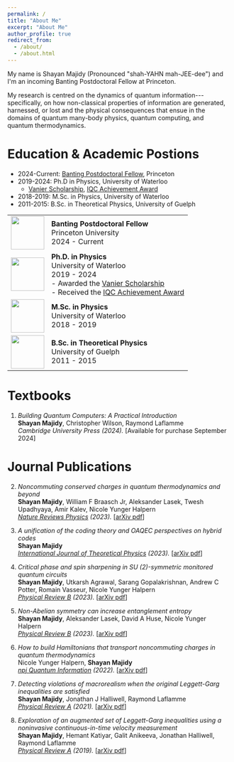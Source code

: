 ```yaml
---
permalink: /
title: "About Me"
excerpt: "About Me"
author_profile: true
redirect_from: 
  - /about/
  - /about.html
---
```


My name is Shayan Majidy (Pronounced "shah-YAHN mah-JEE-dee") and I'm an incoming Banting Postdoctoral Fellow at Princeton. 

My research is centred on the dynamics of quantum information---specifically, on how non-classical properties of information are generated, harnessed, or lost and the physical consequences that ensue in the domains of quantum many-body physics, quantum computing, and quantum thermodynamics. 

Education & Academic Postions
======
* 2024-Current: [Banting Postdoctoral Fellow](https://banting.fellowships-bourses.gc.ca/en/home-accueil.html), Princeton
* 2019-2024: Ph.D in Physics, University of Waterloo
  * [Vanier Scholarship](https://vanier.gc.ca/en/home-accueil.html), [IQC Achievement Award](https://uwaterloo.ca/institute-for-quantum-computing/research/awards/student-award-recipients#IQCAWARDS)
* 2018-2019: M.Sc. in Physics, University of Waterloo
* 2011-2015: B.Sc. in Theoretical Physics, University of Guelph

|  |  |
|:---:|---|
| <img src="https://media.licdn.com/dms/image/C4E0BAQE4zTC5PJAKSA/company-logo_100_100/0/1630648147093/princeton_university_logo?e=1716422400&v=beta&t=EB4jh-hEzvyNcPpVYXRZgNSSWJm8kIkvx8CCTEvnn7M" width="75" /> | **Banting Postdoctoral Fellow**<br>Princeton University<br>2024 - Current |
| <img src="https://media.licdn.com/dms/image/C560BAQFI41Ly6leq7Q/company-logo_100_100/0/1631385538719?e=1716422400&v=beta&t=x9SrFvCxNJwPuk3ExYeZJeqrvIZCJ6KB9psq8kyMYL0" width="75" /> | **Ph.D. in Physics**<br>University of Waterloo<br>2019 - 2024<br>- Awarded the [Vanier Scholarship](https://vanier.gc.ca/en/home-accueil.html)<br>- Received the [IQC Achievement Award](https://uwaterloo.ca/institute-for-quantum-computing/research/awards/student-award-recipients#IQCAWARDS) |
| <img src="https://media.licdn.com/dms/image/C560BAQFI41Ly6leq7Q/company-logo_100_100/0/1631385538719?e=1716422400&v=beta&t=x9SrFvCxNJwPuk3ExYeZJeqrvIZCJ6KB9psq8kyMYL0" width="75" /> | **M.Sc. in Physics**<br>University of Waterloo<br>2018 - 2019 |
| <img src="https://media.licdn.com/dms/image/C560BAQGlCnbiLNr8YQ/company-logo_100_100/0/1656971795144/university_of_guelph_logo?e=1716422400&v=beta&t=Un4FnyPo6AFXSqj9lN-KvueF2ATZSbYl1MnKauiUNgo" width="75" /> | **B.Sc. in Theoretical Physics**<br>University of Guelph<br>2011 - 2015 |

Textbooks
======  
1.  _Building Quantum Computers: A Practical Introduction_ <br>
**Shayan Majidy**, Christopher Wilson, Raymond Laflamme<br>
*Cambridge University Press (2024).* [Available for purchase September 2024]

Journal Publications
======
2. _Noncommuting conserved charges in quantum thermodynamics and beyond_ <br>
**Shayan Majidy**, William F Braasch Jr, Aleksander Lasek, Twesh Upadhyaya, Amir Kalev, Nicole Yunger Halpern<br>
*[Nature Reviews Physics](https://www.nature.com/articles/s42254-023-00641-9) (2023).* [<a href="https://arxiv.org/pdf/2306.00054.pdf" target="_blank">arXiv pdf</a>]

1. _A unification of the coding theory and OAQEC perspectives on hybrid codes_ <br>
**Shayan Majidy**<br>
*[International Journal of Theoretical Physics](https://link.springer.com/article/10.1007/s10773-023-05439-0) (2023).* [<a href="https://arxiv.org/pdf/1806.03702.pdf" target="_blank">arXiv pdf</a>]

1. _Critical phase and spin sharpening in SU (2)-symmetric monitored quantum circuits_ <br>
**Shayan Majidy**, Utkarsh Agrawal, Sarang Gopalakrishnan, Andrew C Potter, Romain Vasseur, Nicole Yunger Halpern<br>
*[Physical Review B](https://journals.aps.org/prb/abstract/10.1103/PhysRevB.108.054307) (2023).* [<a href="https://arxiv.org/pdf/2305.13356.pdf" target="_blank">arXiv pdf</a>]

1. _Non-Abelian symmetry can increase entanglement entropy_ <br>
**Shayan Majidy**, Aleksander Lasek, David A Huse, Nicole Yunger Halpern <br>
*[Physical Review B](https://journals.aps.org/prb/abstract/10.1103/PhysRevB.107.045102) (2023).* [<a href="https://arxiv.org/pdf/2209.14303.pdf" target="_blank">arXiv pdf</a>]

1. _How to build Hamiltonians that transport noncommuting charges in quantum thermodynamics_ <br>
Nicole Yunger Halpern, **Shayan Majidy** <br>
*[npj Quantum Information](https://www.nature.com/articles/s41534-022-00516-4) (2022).* [<a href="https://arxiv.org/pdf/2103.14041.pdf" target="_blank">arXiv pdf</a>]

1. _Detecting violations of macrorealism when the original Leggett-Garg inequalities are satisfied_ <br>
**Shayan Majidy**, Jonathan J Halliwell, Raymond Laflamme<br>
*[Physical Review A](https://journals.aps.org/pra/abstract/10.1103/PhysRevA.103.062212) (2021).* [<a href="https://arxiv.org/pdf/2101.12266.pdf" target="_blank">arXiv pdf</a>]

1. _Exploration of an augmented set of Leggett-Garg inequalities using a noninvasive continuous-in-time velocity measurement_ <br>
**Shayan Majidy**, Hemant Katiyar, Galit Anikeeva, Jonathan Halliwell, Raymond Laflamme<br>
*[Physical Review A](https://journals.aps.org/pra/abstract/10.1103/PhysRevA.100.042325) (2019).* [<a href="https://arxiv.org/abs/1907.05489" target="_blank">arXiv pdf</a>]


